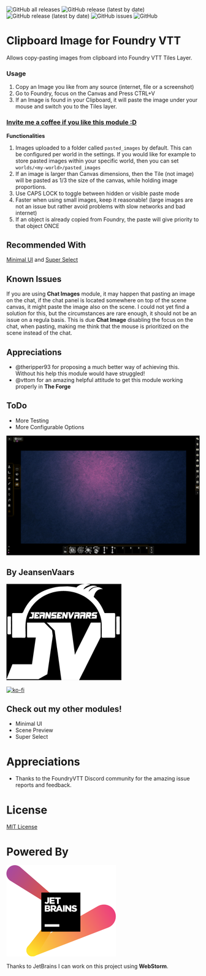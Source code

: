 ![GitHub all releases](https://img.shields.io/github/downloads/saif-ellafi/foundryvtt-clipboard-image/total?logo=GitHub) ![GitHub release (latest by date)](https://img.shields.io/github/downloads/saif-ellafi/foundryvtt-clipboard-image/latest/total) ![GitHub release (latest by date)](https://img.shields.io/github/v/release/saif-ellafi/foundryvtt-clipboard-image) ![GitHub issues](https://img.shields.io/github/issues-raw/saif-ellafi/foundryvtt-clipboard-image) ![GitHub](https://img.shields.io/github/license/saif-ellafi/foundryvtt-clipboard-image)
# Clipboard Image for Foundry VTT

Allows copy-pasting images from clipboard into Foundry VTT Tiles Layer.

### Usage

1. Copy an Image you like from any source (internet, file or a screenshot)
2. Go to Foundry, focus on the Canvas and Press CTRL+V
3. If an Image is found in your Clipboard, it will paste the image under your mouse and switch you to the Tiles layer.

### [Invite me a coffee if you like this module :D](https://ko-fi.com/jeansenvaars)

**Functionalities**

1. Images uploaded to a folder called `pasted_images` by default. This can be configured per world in the settings. If
   you would like for example to store pasted images within your specific world, then you can
   set `worlds/<my-world>/pasted_images`
2. If an image is larger than Canvas dimensions, then the Tile (not image) will be pasted as 1/3 the size of the canvas,
   while holding image proportions.
3. Use CAPS LOCK to toggle between hidden or visible paste mode
4. Faster when using small images, keep it reasonable! (large images are not an issue but rather avoid problems with slow networks and bad internet)
5. If an object is already copied from Foundry, the paste will give priority to that object ONCE

## Recommended With

[Minimal UI](https://github.com/saif-ellafi/foundryvtt-minimal-ui)
and [Super Select](https://github.com/saif-ellafi/foundryvtt-super-select)

## Known Issues

If you are using **Chat Images** module, it may happen that pasting an image on the chat, if the chat panel is located somewhere
on top of the scene canvas, it might paste the image also on the scene. I could not yet find a solution for this, but
the circumstances are rare enough, it should not be an issue on a regula basis. This is due **Chat Image** disabling the focus on the chat,
when pasting, making me think that the mouse is prioritized on the scene instead of the chat.

## Appreciations

* @theripper93 for proposing a much better way of achieving this. Without his help this module would have struggled!
* @vttom for an amazing helpful attitude to get this module working properly in **The Forge**

## ToDo

* More Testing
* More Configurable Options

![example](example.gif)

## By JeansenVaars

![JVLogo](logo-small-black.png)

[![ko-fi](https://ko-fi.com/img/githubbutton_sm.svg)](https://ko-fi.com/V7V14D3AH)

## Check out my other modules!

* Minimal UI
* Scene Preview
* Super Select

# Appreciations

* Thanks to the FoundryVTT Discord community for the amazing issue reports and feedback.

# License

[MIT License](./LICENSE.md)

# Powered By

[![JetBrains](./jetbrains.svg)](https://www.jetbrains.com)

Thanks to JetBrains I can work on this project using **WebStorm**.
